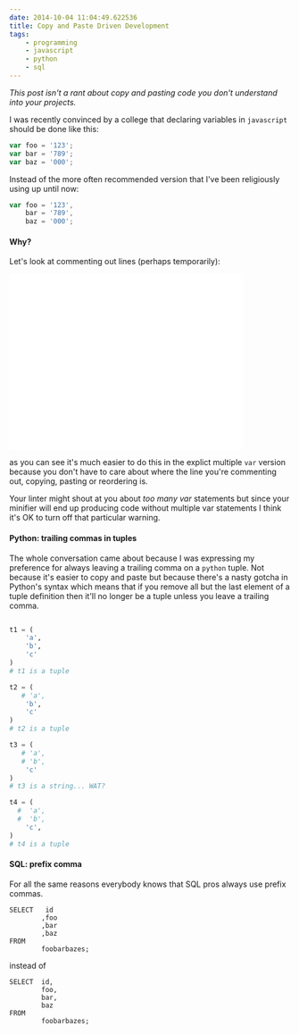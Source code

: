 ```yaml
---
date: 2014-10-04 11:04:49.622536
title: Copy and Paste Driven Development
tags:
    - programming
    - javascript
    - python
    - sql
---
```


*This post isn't a rant about copy and pasting code you don't understand into your projects.*
    
I was recently convinced by a college that declaring variables in ```javascript``` should be
done like this:

```javascript
var foo = '123';
var bar = '789';
var baz = '000';
```

Instead of the more often recommended version that I've been religiously using up until now:

```javascript
var foo = '123',
    bar = '789',
    baz = '000';
```

#### Why?

Let's look at commenting out lines (perhaps temporarily):

<iframe class="youtube" width="420" height="315" src="//www.youtube-nocookie.com/embed/5gb_pKz6ljA?rel=0&autoplay=1&loop=1&showinfo=0&modestbranding=1&controls=0&playlist=5gb_pKz6ljA" frameborder="0" allowfullscreen></iframe>

as you can see it's much easier to do this in the explict multiple ```var``` version
because you don't have to care about where the line you're commenting out, copying, pasting or reordering is.

Your linter might shout at you about *too many var* statements but since your minifier will end up
producing code without multiple var statements I think it's OK to turn off that particular warning.

#### Python: trailing commas in tuples
The whole conversation came about because I was expressing my preference for always leaving 
a trailing comma on a ```python``` tuple. Not because it's easier to copy and paste but because there's
a nasty gotcha in Python's syntax which means that if you remove all but the last element of a tuple
definition then it'll no longer be a tuple unless you leave a trailing comma.

```python

t1 = (
    'a', 
    'b', 
    'c'
)
# t1 is a tuple

t2 = (
   # 'a', 
    'b', 
    'c'
)
# t2 is a tuple

t3 = (
   # 'a', 
   # 'b', 
    'c'
)
# t3 is a string... WAT?

t4 = (
  #  'a', 
  #  'b', 
    'c',
)
# t4 is a tuple

```

#### SQL: prefix comma
For all the same reasons everybody knows that SQL pros always use prefix commas.

```plpgsql
SELECT   id
        ,foo 
        ,bar 
        ,baz
FROM
        foobarbazes;
```

instead of

```plpgsql
SELECT  id,
        foo, 
        bar, 
        baz
FROM
        foobarbazes;
```
